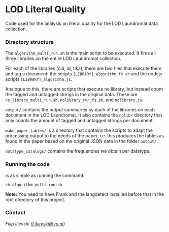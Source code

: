 # LOD Literal Quality
Code used for the analysis on literal quality for the LOD Laundromat data collection.

### Directory structure

The `algorithm_multi_run.sh` is the main script to be executed. It fires all three libraries on the entire LOD Laundromat collection.

For each of the libraries (cld, ld, tika), there are two files that execute them and tag a document: the scripts `[LIBRARY]_algorithm_fs.sh` and the nodejs scripts `[LIBRARY]_algorithm.js`.

Analogue to this, there are scripts that execute no library, but instead count the tagged and untagged strings in the original data. These are `no_library_multi_run.sh`, `nolibrary_run_fs.sh`, and `nolibrary.js`.

`output/` contains the output summaries by each of the libraries on each document in the LOD Laundromat. It also contains the `nolib/` directory that only counts the amount of tagged and untagged strings per document.

`make_paper_tables/` is a directory that contains the scripts to adapt the processing output to the needs of the paper, i.e. this produces the tables as found in the paper based on the original JSON data in the folder `output/`.

`datatype_catalogs/` contains the frequencies we obtain per datatype.

### Running the code

is as simple as running the command: 

`sh algorithm_multi_run.sh`

**Note:** You need to have Frank and the langdetect installed before that in the root directory of this project.

### Contact

*Filip Ilievski (f.ilievski@vu.nl)*
